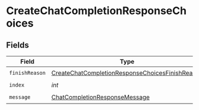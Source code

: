 # CreateChatCompletionResponseChoices


## Fields

| Field                                                                                                                     | Type                                                                                                                      | Required                                                                                                                  | Description                                                                                                               |
| ------------------------------------------------------------------------------------------------------------------------- | ------------------------------------------------------------------------------------------------------------------------- | ------------------------------------------------------------------------------------------------------------------------- | ------------------------------------------------------------------------------------------------------------------------- |
| `finishReason`                                                                                                            | [CreateChatCompletionResponseChoicesFinishReason](../../models/shared/CreateChatCompletionResponseChoicesFinishReason.md) | :heavy_check_mark:                                                                                                        | N/A                                                                                                                       |
| `index`                                                                                                                   | *int*                                                                                                                     | :heavy_check_mark:                                                                                                        | N/A                                                                                                                       |
| `message`                                                                                                                 | [ChatCompletionResponseMessage](../../models/shared/ChatCompletionResponseMessage.md)                                     | :heavy_check_mark:                                                                                                        | N/A                                                                                                                       |